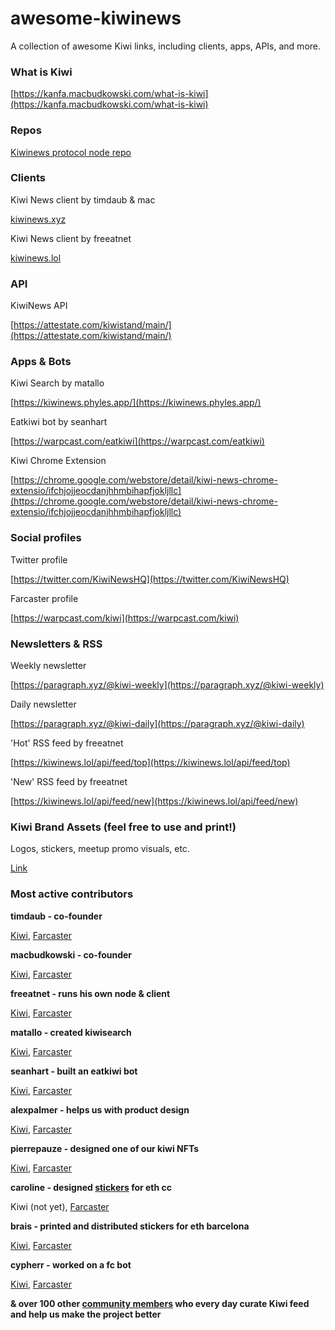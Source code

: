 # awesome-kiwinews
A collection of awesome Kiwi links, including clients, apps, APIs, and more.

### What is Kiwi

[https://kanfa.macbudkowski.com/what-is-kiwi](https://kanfa.macbudkowski.com/what-is-kiwi)

### Repos
[Kiwinews protocol node repo](https://github.com/attestate/kiwistand)

### Clients

Kiwi News client by timdaub & mac

[kiwinews.xyz](kiwinews.xyz)

Kiwi News client by freeatnet

[kiwinews.lol](https://kiwinews.lol/)

### API

KiwiNews API

[https://attestate.com/kiwistand/main/](https://attestate.com/kiwistand/main/)

### Apps & Bots

Kiwi Search by matallo

[https://kiwinews.phyles.app/](https://kiwinews.phyles.app/)

Eatkiwi bot by seanhart

[https://warpcast.com/eatkiwi](https://warpcast.com/eatkiwi)

Kiwi Chrome Extension

[https://chrome.google.com/webstore/detail/kiwi-news-chrome-extensio/ifchjojjeocdanjhhmbihapfjokljllc](https://chrome.google.com/webstore/detail/kiwi-news-chrome-extensio/ifchjojjeocdanjhhmbihapfjokljllc)

### Social profiles

Twitter profile

[https://twitter.com/KiwiNewsHQ](https://twitter.com/KiwiNewsHQ)

Farcaster profile

[https://warpcast.com/kiwi](https://warpcast.com/kiwi)

### Newsletters & RSS

Weekly newsletter

[https://paragraph.xyz/@kiwi-weekly](https://paragraph.xyz/@kiwi-weekly)

Daily newsletter

[https://paragraph.xyz/@kiwi-daily](https://paragraph.xyz/@kiwi-daily)

'Hot' RSS feed by freeatnet

[https://kiwinews.lol/api/feed/top](https://kiwinews.lol/api/feed/top)

'New' RSS feed by freeatnet

[https://kiwinews.lol/api/feed/new](https://kiwinews.lol/api/feed/new)

### Kiwi Brand Assets (feel free to use and print!)

Logos, stickers, meetup promo visuals, etc.

[Link](https://drive.google.com/drive/folders/1vH5vEcXCsbbrYfCpTIvimLSzDMgq1eIa)

### Most active contributors

**timdaub - co-founder**

[Kiwi](https://news.kiwistand.com/upvotes?address=0xee324c588ceF1BF1c1360883E4318834af66366d), [Farcaster](https://warpcast.com/timdaub.eth)



**macbudkowski - co-founder**

[Kiwi](https://news.kiwistand.com/upvotes?address=0x3e6c23CdAa52B1B6621dBb30c367d16ace21F760), [Farcaster](https://warpcast.com/macbudkowski)



**freeatnet - runs his own node & client**

[Kiwi](https://news.kiwistand.com/upvotes?address=0x7252921bD62996dE2fC352710AeA0295a4143218), [Farcaster](https://warpcast.com/freeatnet)



**matallo - created kiwisearch**

[Kiwi](https://news.kiwistand.com/upvotes?address=0xCf7ecA52dE76E72e562ADddb513CeF4c609f1fd2), [Farcaster](https://warpcast.com/matallo.eth)



**seanhart - built an eatkiwi bot**

[Kiwi](https://news.kiwistand.com/upvotes?address=0x38e8A52Ee60ea89A5b086cD0D3dA4108EFD4827E), [Farcaster](https://warpcast.com/seanhart.eth)



**alexpalmer - helps us with product design**

[Kiwi](https://news.kiwistand.com/upvotes?address=0x3601a913fD3466f30f5ABb978E484d1B37Ce995D), [Farcaster](https://warpcast.com/thatalexpalmer.eth)



**pierrepauze - designed one of our kiwi NFTs**

[Kiwi](https://news.kiwistand.com/upvotes?address=0xDc3BB7ebfFA056Fa67A6d3a5F1BCd96379b8B6D0), [Farcaster](https://warpcast.com/pierrepauze)



**caroline - designed [stickers](https://warpcast.com/see-dwyer/0xdcf600) for eth cc**

Kiwi (not yet), [Farcaster](https://warpcast.com/see-dwyer)



**brais - printed and distributed stickers for eth barcelona**

[Kiwi](https://news.kiwistand.com/upvotes?address=0x380604e85E772f51014636Aa72B107F163609DdE), [Farcaster](https://warpcast.com/chi)



**cypherr - worked on a fc bot**

[Kiwi](https://news.kiwistand.com/upvotes?address=0x0DF5Ba52e8C055950AaAf5fcFE829020e898ee60), [Farcaster](https://warpcast.com/ayushm.eth)



**& over 100 other [community members](https://news.kiwistand.com/community) who every day curate Kiwi feed and help us make the project better**


